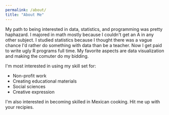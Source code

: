 ```yaml
---
permalink: /about/
title: "About Me"
---
```


My path to being interested in data, statistics, and programming was pretty haphazard. I majored in math mostly because I couldn't get an A in any other subject. I studied statistics because I thought there was a vague chance I'd rather do something with data than be a teacher. Now I get paid to write ugly R programs full time. My favorite aspects are data visualization and making the comuter do my bidding.

I'm most interested in using my skill set for: 
+ Non-profit work
+ Creating educational materials
+ Social sciences
+ Creative expression

I'm also interested in becoming skilled in Mexican cooking. Hit me up with your recipies.
